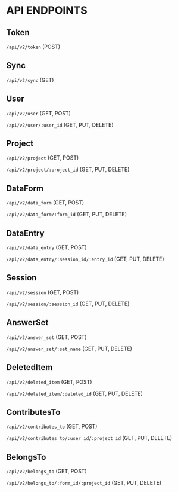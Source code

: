 # API ENDPOINTS

## Token

`/api/v2/token` (POST)

## Sync

`/api/v2/sync` (GET)

## User

`/api/v2/user` (GET, POST)

`/api/v2/user/:user_id` (GET, PUT, DELETE)

## Project

`/api/v2/project` (GET, POST)

`/api/v2/project/:project_id` (GET, PUT, DELETE)

## DataForm

`/api/v2/data_form` (GET, POST)

`/api/v2/data_form/:form_id` (GET, PUT, DELETE)

## DataEntry

`/api/v2/data_entry` (GET, POST)

`/api/v2/data_entry/:session_id/:entry_id` (GET, PUT, DELETE)

## Session

`/api/v2/session` (GET, POST)

`/api/v2/session/:session_id` (GET, PUT, DELETE)

## AnswerSet

`/api/v2/answer_set` (GET, POST)

`/api/v2/answer_set/:set_name` (GET, PUT, DELETE)

## DeletedItem

`/api/v2/deleted_item` (GET, POST)

`/api/v2/deleted_item/:deleted_id` (GET, PUT, DELETE)

## ContributesTo

`/api/v2/contributes_to` (GET, POST)

`/api/v2/contributes_to/:user_id/:project_id` (GET, PUT, DELETE)

## BelongsTo

`/api/v2/belongs_to` (GET, POST)

`/api/v2/belongs_to/:form_id/:project_id` (GET, PUT, DELETE)
